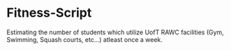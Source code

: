 # Fitness-Script
Estimating the number of students which utilize UofT RAWC facilities (Gym, Swimming, Squash courts, etc...) atleast once a week.
